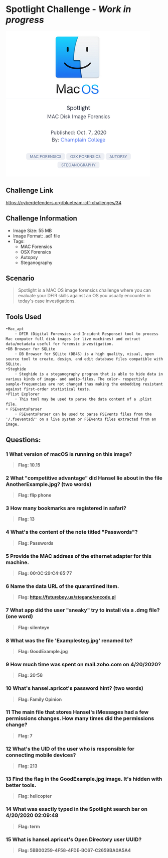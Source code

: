 # Spotlight Challenge - ***Work in progress***
![This is an image](/Spotlight/Images/spotlighthead.png)

## Challenge Link
https://cyberdefenders.org/blueteam-ctf-challenges/34

## Challenge Information
- Image Size: 	 55 MB
- Image Format: .ad1 file
- Tags: 
    - MAC Forensics
    - OSX Forensics 
    - Autopsy  
    - Steganography
 
## Scenario
> Spotlight is a MAC OS image forensics challenge where you can evaluate your DFIR skills against an OS you usually encounter in today's case investigations.

## Tools Used
    •Mac_apt
        ◦ DFIR (Digital Forensics and Incident Response) tool to process Mac computer full disk images (or live machines) and extract data/metadata useful for forensic investigation.
    •DB Browser for SQLite
        ◦ DB Browser for SQLite (DB4S) is a high quality, visual, open source tool to create, design, and edit database files compatible with SQLite.
    •Steghide
        ◦ Steghide is a steganography program that is able to hide data in various kinds of image- and audio-files. The color- respectivly sample-frequencies are not changed thus making the embedding resistant against first-order statistical tests.     
    •Plist Explorer
        ◦ This tool may be used to parse the data content of a .plist file.
    • FSEventsParser
        ◦ FSEventsParser can be used to parse FSEvents files from the '/.fseventsd/' on a live system or FSEvents files extracted from an image.
      
          
## Questions:  
### 1 What version of macOS is running on this image?

> **Flag: 10.15**

### 2 What "competitive advantage" did Hansel lie about in the file AnotherExample.jpg? (two words)

> **Flag: flip phone**

### 3 How many bookmarks are registered in safari?

> **Flag: 13**

### 4 	What's the content of the note titled "Passwords"?

> **Flag: Passwords**

### 5 	Provide the MAC address of the ethernet adapter for this machine.
	
> **Flag: 00:0C:29:C4:65:77**

### 6 Name the data URL of the quarantined item.

> **Flag: https://futureboy.us/stegano/encode.pl**

### 7 What app did the user "sneaky" try to install via a .dmg file? (one word)

> **Flag: silenteye**

### 8 What was the file 'Examplesteg.jpg' renamed to?

> **Flag: GoodExample.jpg**

### 9 How much time was spent on mail.zoho.com on 4/20/2020?

> **Flag: 20:58**

### 10 What's hansel.apricot's password hint? (two words)

> **Flag: Family Opinion**

### 11 The main file that stores Hansel's iMessages had a few permissions changes. How many times did the permissions change?

> **Flag: 7**

### 12 What's the UID of the user who is responsible for connecting mobile devices?

> **Flag: 213**

### 13 Find the flag in the GoodExample.jpg image. It's hidden with better tools.

> **Flag: helicopter**

### 14 What was exactly typed in the Spotlight search bar on 4/20/2020 02:09:48

> **Flag: term**

### 15 What is hansel.apricot's Open Directory user UUID?

> **Flag: 5BB00259-4F58-4FDE-BC67-C2659BA0A5A4**
